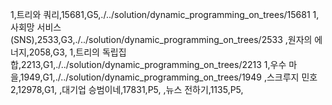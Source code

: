 1,트리와 쿼리,15681,G5,./../solution/dynamic_programming_on_trees/15681
1,사회망 서비스(SNS),2533,G3,./../solution/dynamic_programming_on_trees/2533
,원자의 에너지,2058,G3,
1,트리의 독립집합,2213,G1,./../solution/dynamic_programming_on_trees/2213
1,우수 마을,1949,G1,./../solution/dynamic_programming_on_trees/1949
,스크루지 민호 2,12978,G1,
,대기업 승범이네,17831,P5,
,뉴스 전하기,1135,P5,
